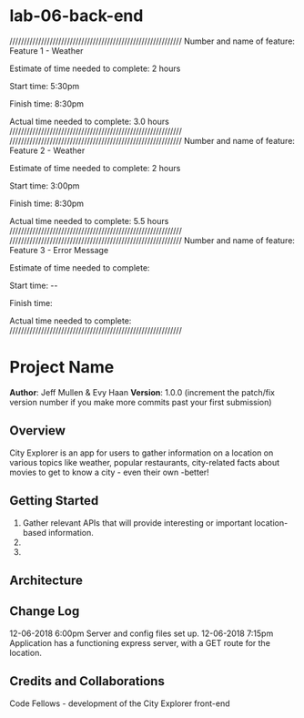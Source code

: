 # lab-06-back-end
////////////////////////////////////////////////////////////
Number and name of feature: Feature 1 - Weather

Estimate of time needed to complete: 2 hours

Start time: 5:30pm

Finish time: 8:30pm

Actual time needed to complete: 3.0 hours
////////////////////////////////////////////////////////////
////////////////////////////////////////////////////////////
Number and name of feature: Feature 2 - Weather

Estimate of time needed to complete: 2 hours

Start time: 3:00pm

Finish time: 8:30pm

Actual time needed to complete: 5.5 hours
////////////////////////////////////////////////////////////
////////////////////////////////////////////////////////////
Number and name of feature: Feature 3 - Error Message

Estimate of time needed to complete: 

Start time: --

Finish time: 

Actual time needed to complete: 
////////////////////////////////////////////////////////////

# Project Name

**Author**: Jeff Mullen & Evy Haan
**Version**: 1.0.0 (increment the patch/fix version number if you make more commits past your first submission)

## Overview
City Explorer is an app for users to gather information on a location on various topics like weather, popular restaurants, city-related facts about movies to get to know a city - even their own -better!

## Getting Started
1. Gather relevant APIs that will provide interesting or important location-based information.
2. 
3. 
<!-- What are the steps that a user must take in order to build this app on their own machine and get it running? -->

## Architecture

<!-- Provide a detailed description of the application design. What technologies (languages, libraries, etc) you're using, and any other relevant design information. -->

## Change Log
12-06-2018 6:00pm Server and config files set up.
12-06-2018 7:15pm Application has a functioning express server, with a GET route for the location.
<!-- Use this area to document the iterative changes made to your application as each feature is successfully implemented. Use time stamps. Here's an examples:

01-01-2001 4:59pm - Application now has a fully-functional express server, with a GET route for the location resource. -->

## Credits and Collaborations
Code Fellows - development of the City Explorer front-end

<!-- Give credit (and a link) to other people or resources that helped you build this application. -->
